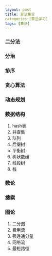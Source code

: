 ```yaml
---
layout: post
title: 算法集合
categories:[算法学习]
tags: [算法]
---
```


### 二分法

### 分治

### 排序

### 贪心算法

### 动态规划

### 数据结构

1. hash表
2. 并查集
3. 队列
4. 后缀树
5. 平衡树
6. 树状数组
7. 线段树
8. 栈

### 数论

### 搜索

### 图论

1. 二分图
2. 费用流
3. 强连通分量
4. 网络流
5. 最短路径